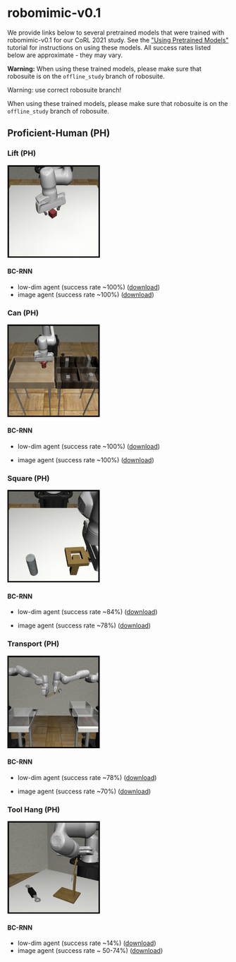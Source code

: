 # robomimic-v0.1

We provide links below to several pretrained models that were trained with robomimic-v0.1 for our CoRL 2021 study. See the ["Using Pretrained Models"](../tutorials/using_pretrained_models.html) tutorial for instructions on using these models. All success rates listed below are approximate - they may vary.

**Warning:** When using these trained models, please make sure that robosuite is on the `offline_study` branch of robosuite.

<div class="admonition warning">
<p class="admonition-title">Warning: use correct robosuite branch!</p>

When using these trained models, please make sure that robosuite is on the `offline_study` branch of robosuite.

</div>

## Proficient-Human (PH)

### Lift (PH)

<img src="../images/lift.png" alt="proficient_human" style="zoom:33%;" />

#### BC-RNN

- low-dim agent (success rate ~100%) ([download](http://downloads.cs.stanford.edu/downloads/rt_benchmark/model_zoo/lift/bc_rnn/lift_ph_low_dim_epoch_1000_succ_100.pth))
- image agent (success rate ~100%) ([download](http://downloads.cs.stanford.edu/downloads/rt_benchmark/model_zoo/lift/bc_rnn/lift_ph_image_epoch_500_succ_100.pth))

### Can (PH)

<img src="../images/can.png" alt="proficient_human" style="zoom:33%;" />

#### BC-RNN

- low-dim agent (success rate ~100%) ([download](http://downloads.cs.stanford.edu/downloads/rt_benchmark/model_zoo/can/bc_rnn/can_ph_low_dim_epoch_1150_succ_100.pth))

- image agent (success rate ~100%) ([download](http://downloads.cs.stanford.edu/downloads/rt_benchmark/model_zoo/can/bc_rnn/can_ph_image_epoch_300_succ_100.pth))

  

### Square (PH)

<img src="../images/square.png" alt="proficient_human" style="zoom:33%;" />

#### BC-RNN

- low-dim agent (success rate ~84%) ([download](http://downloads.cs.stanford.edu/downloads/rt_benchmark/model_zoo/square/bc_rnn/square_ph_low_dim_epoch_1850_succ_84.pth))

- image agent (success rate ~78%) ([download](http://downloads.cs.stanford.edu/downloads/rt_benchmark/model_zoo/square/bc_rnn/square_ph_image_epoch_540_succ_78.pth))

  

### Transport (PH)

<img src="../images/transport.png" alt="proficient_human" style="zoom:33%;" />

#### BC-RNN

- low-dim agent (success rate ~78%) ([download](http://downloads.cs.stanford.edu/downloads/rt_benchmark/model_zoo/transport/bc_rnn/transport_ph_low_dim_epoch_1000_succ_78.pth))

- image agent (success rate ~70%) ([download](http://downloads.cs.stanford.edu/downloads/rt_benchmark/model_zoo/transport/bc_rnn/transport_ph_image_epoch_580_succ_70.pth))

  

### Tool Hang (PH)

<img src="../images/tool_hang.png" alt="proficient_human" style="zoom:33%;" />

#### BC-RNN

- low-dim agent (success rate ~14%) ([download](http://downloads.cs.stanford.edu/downloads/rt_benchmark/model_zoo/tool_hang/bc_rnn/tool_hang_ph_low_dim_epoch_2000_succ_14.pth))
- image agent (success rate ~ 50-74%) ([download](http://downloads.cs.stanford.edu/downloads/rt_benchmark/model_zoo/tool_hang/bc_rnn/tool_hang_ph_image_epoch_440_succ_74.pth))

